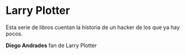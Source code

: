 # Larry Plotter
Esta serie de libros cuentan la historia de un hacker de los que ya hay pocos.

**Diego Andrades** fan de Larry Plotter